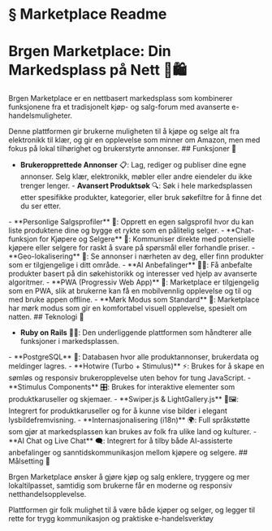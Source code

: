 # § Marketplace Readme

# Brgen Marketplace: Din Markedsplass på Nett 🛒🛍️

Brgen Marketplace er en nettbasert markedsplass som kombinerer funksjonene fra et tradisjonelt kjøp- og salg-forum med avanserte e-handelsmuligheter.
<!-- TODO: Break into shorter sentences (30 words > 15) --> Denne plattformen gir brukerne muligheten til å kjøpe og selge alt fra elektronikk til klær, og gir en opplevelse som minner om Amazon, men med fokus på lokal tilhørighet og brukerstyrte annonser.
<!-- TODO: Break into shorter sentences (32 words > 15) --> ## Funksjoner 🚀

- **Brukeropprettede Annonser** 📋: Lag, rediger og publiser dine egne annonser. Selg klær, elektronikk, møbler eller andre eiendeler du ikke trenger lenger. - **Avansert Produktsøk** 🔍: Søk i hele markedsplassen etter spesifikke produkter, kategorier, eller bruk søkefiltre for å finne det du ser etter.
<!-- TODO: Break into shorter sentences (22 words > 15) --> - **Personlige Salgsprofiler** 👤: Opprett en egen salgsprofil hvor du kan liste produktene dine og bygge et rykte som en pålitelig selger.
<!-- TODO: Break into shorter sentences (22 words > 15) --> - **Chat-funksjon for Kjøpere og Selgere** 💬: Kommuniser direkte med potensielle kjøpere eller selgere for raskt å svare på spørsmål eller forhandle priser.
<!-- TODO: Break into shorter sentences (23 words > 15) --> - **Geo-lokalisering** 📍: Se annonser i nærheten av deg, eller finn produkter som er tilgjengelige i ditt område.
<!-- TODO: Break into shorter sentences (18 words > 15) --> - **AI Anbefalinger** 🤖✨: Få anbefalte produkter basert på din søkehistorikk og interesser ved hjelp av avanserte algoritmer.
<!-- TODO: Break into shorter sentences (18 words > 15) --> - **PWA (Progressiv Web App)** 📱: Marketplace er tilgjengelig som en PWA, slik at brukerne kan få en mobilvennlig opplevelse og til og med bruke appen offline.
<!-- TODO: Break into shorter sentences (27 words > 15) --> - **Mørk Modus som Standard** 🌙: Marketplace har mørk modus som gir en komfortabel visuell opplevelse, spesielt om natten.
<!-- TODO: Break into shorter sentences (19 words > 15) --> ## Teknologi 🚀

- **Ruby on Rails** 💎🚄: Den underliggende plattformen som håndterer alle funksjoner i markedsplassen.
<!-- TODO: Break into shorter sentences (17 words > 15) --> - **PostgreSQL** 🐘: Databasen hvor alle produktannonser, brukerdata og meldinger lagres. - **Hotwire (Turbo + Stimulus)** ⚡️: Brukes for å skape en sømløs og responsiv brukeropplevelse uten behov for tung JavaScript.
<!-- TODO: Break into shorter sentences (20 words > 15) --> - **Stimulus Components** 🎛️: Brukes for interaktive elementer som produktkaruseller og skjemaer. - **Swiper.js & LightGallery.js** 🎠🖼️: Integrert for produktkaruseller og for å kunne vise bilder i elegant lysbildefremvisning.
<!-- TODO: Break into shorter sentences (17 words > 15) --> - **Internasjonalisering (i18n)** 🌍: Full språkstøtte som gjør at markedsplassen kan brukes av folk fra ulike land og kulturer.
<!-- TODO: Break into shorter sentences (19 words > 15) --> - **AI Chat og Live Chat** 🗨️: Integrert for å tilby både AI-assisterte anbefalinger og sanntidskommunikasjon mellom kjøpere og selgere.
<!-- TODO: Break into shorter sentences (20 words > 15) --> ## Målsetting 🎯
Brgen Marketplace ønsker å gjøre kjøp og salg enklere, tryggere og mer lokaltilpasset, samtidig som brukerne får en moderne og responsiv netthandelsopplevelse.
<!-- TODO: Break into shorter sentences (25 words > 15) --> Plattformen gir folk mulighet til å være både kjøper og selger, og legger til rette for trygg kommunikasjon og praktiske e-handelsverktøy


<!-- TODO: Break into shorter sentences (21 words > 15) -->